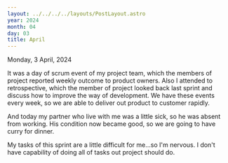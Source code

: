 ```yaml
---
layout: ../../../../layouts/PostLayout.astro
year: 2024
month: 04
day: 03
title: April
---
```


Monday, 3 April, 2024

It was a day of scrum event of my project team, which the members of project reported weekly outcome to product owners. Also I attended to retrospective, which the member of project looked back last sprint and discuss how to improve the way of development. We have these events every week, so we are able to deliver out product to customer rapidly.

And today my partner who live with me was a little sick, so he was absent from working. His condition now became good, so we are going to have curry for dinner.

My tasks of this sprint are a little difficult for me...so I'm nervous. I don't have capability of doing all of tasks out project should do.